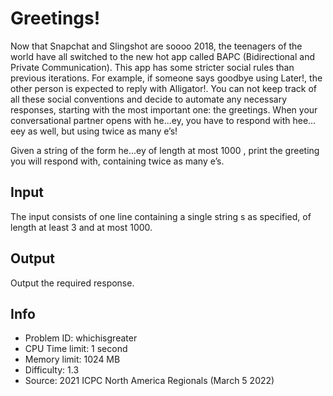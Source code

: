 # Greetings!

Now that Snapchat and Slingshot are soooo 2018, the teenagers of the world have all switched to the new hot app called BAPC (Bidirectional and Private Communication). This app has some stricter social rules than previous iterations. For example, if someone says goodbye using Later!, the other person is expected to reply with Alligator!. You can not keep track of all these social conventions and decide to automate any necessary responses, starting with the most important one: the greetings. When your conversational partner opens with he…ey, you have to respond with hee…eey as well, but using twice as many e’s!

Given a string of the form he…ey of length at most 1000 , print the greeting you will respond with, containing twice as many e’s.

## Input

The input consists of one line containing a single string s as specified, of length at least 3 and at most 1000.

## Output

Output the required response.

## Info

- Problem ID: whichisgreater
- CPU Time limit: 1 second
- Memory limit: 1024 MB
- Difficulty: 1.3
- Source: 2021 ICPC North America Regionals (March 5 2022)
